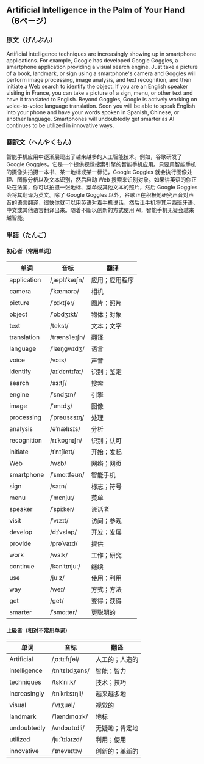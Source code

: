 ## Artificial Intelligence in the Palm of Your Hand （6ページ）

### 原文（げんぶん）
Artificial intelligence techniques are increasingly showing up in smartphone applications. For example, Google has developed Google Goggles, a smartphone application providing a visual search engine. Just take a picture of a book, landmark, or sign using a smartphone's camera and Goggles will perform image processing, image analysis, and text recognition, and then initiate a Web search to identify the object. If you are an English speaker visiting in France, you can take a picture of a sign, menu, or other text and have it translated to English. Beyond Goggles, Google is actively working on voice-to-voice language translation. Soon you will be able to speak English into your phone and have your words spoken in Spanish, Chinese, or another language. Smartphones will undoubtedly get smarter as AI continues to be utilized in innovative ways.
### 翻訳文（へんやくもん）
智能手机应用中逐渐展现出了越来越多的人工智能技术。例如，谷歌研发了 Google Goggles，它是一个提供视觉搜索引擎的智能手机应用。只要用智能手机的摄像头拍摄一本书、某一地标或某一标记，Google Goggles 就会执行图像处理、图像分析以及文本识别，然后启动 Web 搜索来识别对象。如果讲英语的你正处在法国，你可以拍摄一张地标、菜单或其他文本的照片，然后 Google Goggles 会将其翻译为英文。除了 Google Goggles 以外，谷歌正在积极地研究声音对声音的语言翻译，很快你就可以用英语对着手机说话，然后让手机将其用西班牙语、中文或其他语言翻译出来。随着不断以创新的方式使用 AI，智能手机无疑会越来越智能。
### 単語（たんご）
#### 初心者（常用单词）

| 单词         | 音标                | 翻译         |
|--------------|---------------------|--------------|
| application  | /ˌæplɪˈkeɪʃn/        | 应用；应用程序 |
| camera       | /ˈkæmərə/            | 相机         |
| picture      | /ˈpɪktʃər/           | 图片；照片   |
| object       | /ˈɒbdʒɪkt/           | 物体；对象   |
| text         | /tekst/              | 文本；文字   |
| translation  | /trænsˈleɪʃn/        | 翻译         |
| language     | /ˈlæŋɡwɪdʒ/          | 语言         |
| voice        | /vɔɪs/               | 声音         |
| identify     | /aɪˈdɛntɪfaɪ/        | 识别；鉴定   |
| search       | /sɜːtʃ/              | 搜索         |
| engine       | /ˈɛndʒɪn/            | 引擎         |
| image        | /ˈɪmɪdʒ/             | 图像         |
| processing   | /ˈprəʊsɛsɪŋ/         | 处理         |
| analysis     | /əˈnælɪsɪs/          | 分析         |
| recognition  | /rɪˈkɒɡnɪʃn/         | 识别；认可   |
| initiate     | /ɪˈnɪʃieɪt/          | 开始；发起   |
| Web          | /wɛb/                | 网络；网页   |
| smartphone   | /ˈsmɑːtfəʊn/         | 智能手机     |
| sign         | /saɪn/               | 标志；符号   |
| menu         | /ˈmɛnjuː/             | 菜单         |
| speaker      | /ˈspiːkər/           | 说话者       |
| visit        | /ˈvɪzɪt/             | 访问；参观   |
| develop      | /dɪˈvɛləp/           | 开发；发展   |
| provide      | /prəˈvaɪd/           | 提供         |
| work         | /wɜːk/               | 工作；研究   |
| continue     | /kənˈtɪnjuː/         | 继续         |
| use          | /juːz/               | 使用；利用   |
| way          | /weɪ/                | 方式；方法   |
| get          | /ɡet/                | 变得；获得   |
| smarter      | /ˈsmɑːtər/           | 更聪明的     |

#### 上級者（相对不常用单词）

| 单词         | 音标                | 翻译         |
|--------------|---------------------|--------------|
| Artificial   | /ˌɑːtɪˈfɪʃəl/       | 人工的；人造的 |
| intelligence | /ɪnˈtɛlɪdʒəns/       | 智能；智力   |
| techniques   | /tɛkˈniːk/           | 技术；技巧   |
| increasingly | /ɪnˈkriːsɪŋli/       | 越来越多地   |
| visual       | /ˈvɪʒuəl/            | 视觉的       |
| landmark     | /ˈlændmɑːrk/         | 地标         |
| undoubtedly  | /ʌndɔʊtɪdli/         | 无疑地；肯定地 |
| utilized     | /juːˈtɪlaɪzd/        | 利用；使用   |
| innovative   | /ˈɪnəveɪtɪv/         | 创新的；革新的 |